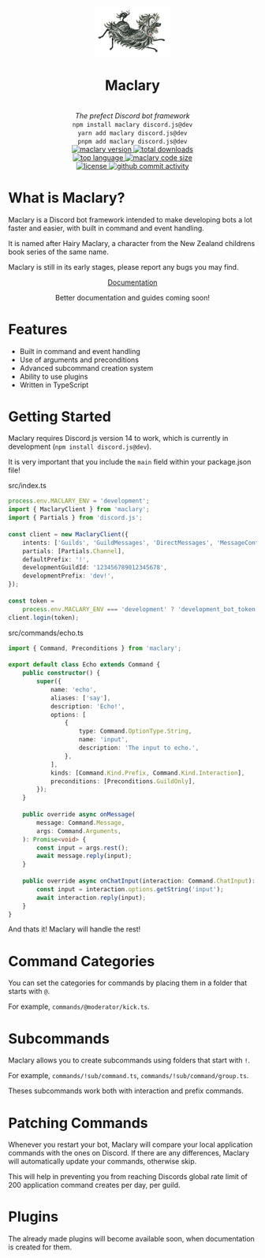 <div align="center">
    <img alt="hairy maclary" src=".github/assets/maclary.png" width="30%"/>
    <h1>Maclary</h1><br/>
    <i>The prefect Discord bot framework</i><br/>
    <code>npm install maclary discord.js@dev</code><br/>
    <code>yarn add maclary discord.js@dev</code/><br/>
    <code>pnpm add maclary discord.js@dev</code>
</div>

<div align="center">
    <!-- row 1 -->
    <a href="https://github.com/maclary">
        <img alt="maclary version" src="https://img.shields.io/badge/version-0.1.0-red"/>
    </a>
    <a href="https://npmjs.com/package/maclary">
        <img alt="total downloads" src="https://img.shields.io/npm/dt/maclary"/>
    </a><br/>
    <!-- row 2 -->
    <a href="https://github.com/maclary/maclary/">
        <img alt="top language" src="https://img.shields.io/github/languages/top/maclary/maclary">
    </a>
    <a href="https://bundlephobia.com/package/maclary">
        <img alt="maclary code size" src="https://img.shields.io/bundlephobia/minzip/maclary?label=code%20size">
    </a><br/>
    <!-- row 3 -->
    <a href="https://github.com/maclary/maclary/blob/main/LICENSE">
        <img alt="license" src="https://img.shields.io/npm/l/maclary">
    </a>
    <a href="https://github.com/maclary/maclary/">
        <img alt="github commit activity" src="https://img.shields.io/github/commit-activity/m/maclary/maclary">
    </a>
</div>

# What is Maclary?

Maclary is a Discord bot framework intended to make developing bots a lot faster and easier, with built in command and event handling.

It is named after Hairy Maclary, a character from the New Zealand childrens book series of the same name.

Maclary is still in its early stages, please report any bugs you may find.

<div align="center">
    <a href="https://maclary.github.io/maclary">Documentation</a>
    <p>Better documentation and guides coming soon!</p>
</div>

# Features

-   Built in command and event handling
-   Use of arguments and preconditions
-   Advanced subcommand creation system
-   Ability to use plugins
-   Written in TypeScript

# Getting Started

Maclary requires Discord.js version 14 to work, which is currently in development (`npm install discord.js@dev`).

It is very important that you include the `main` field within your package.json file!

src/index.ts

```ts
process.env.MACLARY_ENV = 'development';
import { MaclaryClient } from 'maclary';
import { Partials } from 'discord.js';

const client = new MaclaryClient({
    intents: ['Guilds', 'GuildMessages', 'DirectMessages', 'MessageContent'],
    partials: [Partials.Channel],
    defaultPrefix: '!',
    developmentGuildId: '123456789012345678',
    developmentPrefix: 'dev!',
});

const token =
    process.env.MACLARY_ENV === 'development' ? 'development_bot_token' : 'production_bot_token';
client.login(token);
```

src/commands/echo.ts

```ts
import { Command, Preconditions } from 'maclary';

export default class Echo extends Command {
    public constructor() {
        super({
            name: 'echo',
            aliases: ['say'],
            description: 'Echo!',
            options: [
                {
                    type: Command.OptionType.String,
                    name: 'input',
                    description: 'The input to echo.',
                },
            ],
            kinds: [Command.Kind.Prefix, Command.Kind.Interaction],
            preconditions: [Preconditions.GuildOnly],
        });
    }

    public override async onMessage(
        message: Command.Message,
        args: Command.Arguments,
    ): Promise<void> {
        const input = args.rest();
        await message.reply(input);
    }

    public override async onChatInput(interaction: Command.ChatInput): Promise<void> {
        const input = interaction.options.getString('input');
        await interaction.reply(input);
    }
}
```

And thats it! Maclary will handle the rest!

# Command Categories

You can set the categories for commands by placing them in a folder that starts with `@`.

For example, `commands/@moderator/kick.ts`.

# Subcommands

Maclary allows you to create subcommands using folders that start with `!`.

For example, `commands/!sub/command.ts`, `commands/!sub/command/group.ts`.

Theses subcommands work both with interaction and prefix commands.

# Patching Commands

Whenever you restart your bot, Maclary will compare your local application commands with the ones on Discord. If there are any differences, Maclary will automatically update your commands, otherwise skip.

This will help in preventing you from reaching Discords global rate limit of 200 application command creates per day, per guild.

# Plugins

The already made plugins will become available soon, when documentation is created for them.
